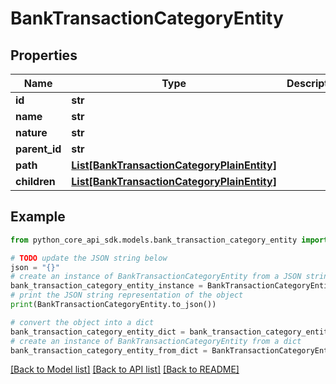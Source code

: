 # BankTransactionCategoryEntity


## Properties

Name | Type | Description | Notes
------------ | ------------- | ------------- | -------------
**id** | **str** |  | 
**name** | **str** |  | 
**nature** | **str** |  | 
**parent_id** | **str** |  | [optional] 
**path** | [**List[BankTransactionCategoryPlainEntity]**](BankTransactionCategoryPlainEntity.md) |  | 
**children** | [**List[BankTransactionCategoryPlainEntity]**](BankTransactionCategoryPlainEntity.md) |  | 

## Example

```python
from python_core_api_sdk.models.bank_transaction_category_entity import BankTransactionCategoryEntity

# TODO update the JSON string below
json = "{}"
# create an instance of BankTransactionCategoryEntity from a JSON string
bank_transaction_category_entity_instance = BankTransactionCategoryEntity.from_json(json)
# print the JSON string representation of the object
print(BankTransactionCategoryEntity.to_json())

# convert the object into a dict
bank_transaction_category_entity_dict = bank_transaction_category_entity_instance.to_dict()
# create an instance of BankTransactionCategoryEntity from a dict
bank_transaction_category_entity_from_dict = BankTransactionCategoryEntity.from_dict(bank_transaction_category_entity_dict)
```
[[Back to Model list]](../README.md#documentation-for-models) [[Back to API list]](../README.md#documentation-for-api-endpoints) [[Back to README]](../README.md)


